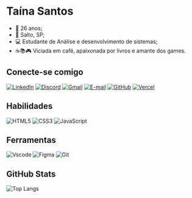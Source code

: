 
# Taína Santos

- 🎁 26 anos; 
- 📍 Salto, SP; 
- 💻 Estudante de Análise e desenvolvimento de sistemas;
- ☕📚🎮 Viciada em café, apaixonada por livros e amante dos games. 

## Conecte-se comigo
[![LinkedIn](https://img.shields.io/badge/LinkedIn-ec63a1?style=for-the-badge&logo=linkedin&logoColor=white)](https://www.linkedin.com/in/taina-santos-de-lima/)
[![Discord](https://img.shields.io/badge/Discord-ec63a1?style=for-the-badge&logo=discord&logoColor=white)](https://discord.com/channels/@ttaisantoss/)
[![Gmail](https://img.shields.io/badge/Gmail-ec63a1?style=for-the-badge&logo=gmail&logoColor=white)](mailto:taina.santhos@hotmail.com)
[![E-mail](https://img.shields.io/badge/-Email-ec63a1?style=for-the-badge&logo=microsoft-outlook&logoColor=white)](mailto:taina_santhos@hotmail.com)
[![GitHub](https://img.shields.io/badge/GitHub-ec63a1?style=for-the-badge&logo=github&logoColor=white)](https://github.com/ttaisantoss)
[![Vercel](https://img.shields.io/badge/Vercel-ec63a1?style=for-the-badge&logo=vercel&logoColor=white)](https://www.vercel.com/ttaisantoss)

## Habilidades
![HTML5](https://img.shields.io/badge/HTML5-ec63a1?style=for-the-badge&logo=html5&logoColor=white)
![CSS3](https://img.shields.io/badge/CSS3-ec63a1?style=for-the-badge&logo=css3&logoColor=white)
![JavaScript](https://img.shields.io/badge/JavaScript-ec63a1?style=for-the-badge&logo=javascript&logoColor=white)

## Ferramentas
![Vscode](https://img.shields.io/badge/Vscode-ec63a1?style=for-the-badge&logo=visual-studio-code&logoColor=white)
![Figma](https://img.shields.io/badge/Figma-ec63a1?style=for-the-badge&logo=figma&logoColor=white)
![Git](https://img.shields.io/badge/GIT-ec63a1?style=for-the-badge&logo=git&logoColor=white)

## GitHub Stats
![Top Langs](https://github-readme-stats-git-masterrstaa-rickstaa.vercel.app/api/top-langs/?username=ttaisantoss&theme=transparent&bg_color=ec63a1&border_color=fff&title_color=fff&text_color=FFF)


